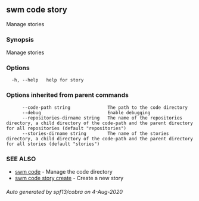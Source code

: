 ## swm code story

Manage stories

### Synopsis

Manage stories

### Options

```
  -h, --help   help for story
```

### Options inherited from parent commands

```
      --code-path string              The path to the code directory
      --debug                         Enable debugging
      --repositories-dirname string   The name of the repositories directory, a child directory of the code-path and the parent directory for all repositories (default "repositories")
      --stories-dirname string        The name of the stories directory, a child directory of the code-path and the parent directory for all stories (default "stories")
```

### SEE ALSO

* [swm code](swm_code.md)	 - Manage the code directory
* [swm code story create](swm_code_story_create.md)	 - Create a new story

###### Auto generated by spf13/cobra on 4-Aug-2020
